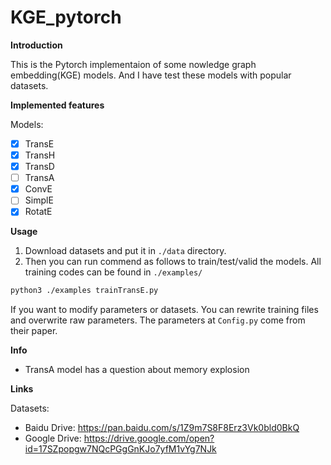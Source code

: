 # KGE_pytorch

**Introduction**

This is the Pytorch implementaion of some nowledge graph embedding(KGE) models.
And I have test these models with popular datasets.
 
**Implemented features**

Models:
 - [x] TransE
 - [x] TransH
 - [x] TransD
 - [ ] TransA
 - [x] ConvE
 - [ ] SimplE
 - [x] RotatE
 
 **Usage**
 1. Download datasets and put it in `./data` directory.
 2. Then you can run commend as follows to train/test/valid the models. All training codes can be found in `./examples/`
 ```bash
 python3 ./examples trainTransE.py
```
 If you want to modify parameters or datasets. You can rewrite training files and overwrite raw parameters. The parameters at `Config.py`
 come from their paper.
 
 **Info**
 * TransA model has a question about memory explosion
 
 **Links**
 
 Datasets:
 * Baidu Drive: 
 https://pan.baidu.com/s/1Z9m7S8F8Erz3Vk0bld0BkQ
 * Google Drive:
 https://drive.google.com/open?id=17SZpopgw7NQcPGgGnKJo7yfM1vYg7NJk